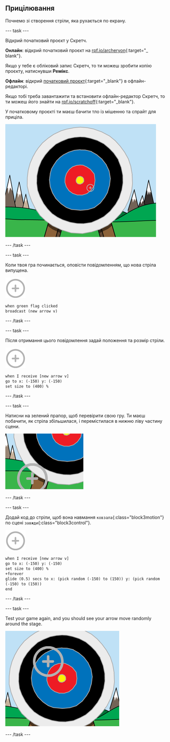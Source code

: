 ## Прицілювання

Почнемо зі створення стріли, яка рухається по екрану.

\--- task \---

Відкрий початковий проєкт у Скретч.

**Онлайн**: відкрий початковий проєкт на [rpf.io/archeryon](http://rpf.io/archeryon){:target="_ blank"}.

Якщо у тебе є обліковий запис Скретч, то ти можеш зробити копію проєкту, натиснувши **Ремікс**.

**Офлайн**: відкрий [початковий проєкт](http://rpf.io/p/en/archery-go){:target="_blank"} в офлайн-редакторі.

Якщо тобі треба завантажити та встановити офлайн-редактор Скретч, то ти можеш його знайти на [rpf.io/scratchoff](http://rpf.io/scratchoff){:target="_blank"}.

У початковому проєкті ти маєш бачити тло із мішенню та спрайт для приціла.

![starter projects](images/archery-starter.png)

\--- /task \---

\--- task \---

Коли твоя гра починається, оповісти повідомленням, що нова стріла випущена.

![target sprite](images/target-sprite.png)

```blocks3
when green flag clicked
broadcast (new arrow v)
```

\--- /task \---

\--- task \---

Після отримання цього повідомлення задай положення та розмір стріли.

![target sprite](images/target-sprite.png)

```blocks3
when I receive [new arrow v]
go to x: (-150) y: (-150)
set size to (400) %
```

\--- /task \---

\--- task \---

Натисни на зелений прапор, щоб перевірити свою гру. Ти маєш побачити, як стріла збільшилася, і перемістилася в нижню ліву частину сцени.

![larger target sprite in bottom left of stage](images/archery-start-test.png)

\--- /task \---

\--- task \---

Додай код до стріли, щоб вона навмання `ковзала`{:class="block3motion"} по сцені `завжди`{:class="block3control"}.

![target sprite](images/target-sprite.png)

```blocks3
when I receive [new arrow v]
go to x: (-150) y: (-150)
set size to (400) %
+forever
glide (0.5) secs to x: (pick random (-150) to (150)) y: (pick random (-150) to (150))
end
```

\--- /task \---

\--- task \---

Test your game again, and you should see your arrow move randomly around the stage.

![target in a different position](images/archery-glide-test.png)

\--- /task \---